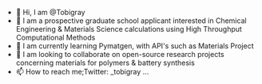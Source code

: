 - 👋 Hi, I am @Tobigray
- 👀 I am a prospective graduate school applicant interested in Chemical Engineering & Materials Science calculations using High Throughput Computational Methods
- 🌱 I am currently learning Pymatgen, with API's such as Materials Project
- 💞️ I am looking to collaborate on open-source research projects concerning materials for polymers & battery synthesis
- 📫 How to reach me;Twitter: _tobigray ...

<!---
Tobigray/Tobigray is a ✨ special ✨ repository because its `README.md` (this file) appears on your GitHub profile.
You can click the Preview link to take a look at your changes.
--->
